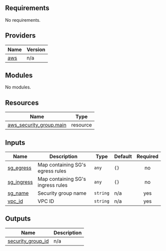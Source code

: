 <!-- BEGIN_TF_DOCS -->
## Requirements

No requirements.

## Providers

| Name | Version |
|------|---------|
| <a name="provider_aws"></a> [aws](#provider\_aws) | n/a |

## Modules

No modules.

## Resources

| Name | Type |
|------|------|
| [aws_security_group.main](https://registry.terraform.io/providers/hashicorp/aws/latest/docs/resources/security_group) | resource |

## Inputs

| Name | Description | Type | Default | Required |
|------|-------------|------|---------|:--------:|
| <a name="input_sg_egress"></a> [sg\_egress](#input\_sg\_egress) | Map containing SG's egress rules | `any` | `{}` | no |
| <a name="input_sg_ingress"></a> [sg\_ingress](#input\_sg\_ingress) | Map containing SG's ingress rules | `any` | `{}` | no |
| <a name="input_sg_name"></a> [sg\_name](#input\_sg\_name) | Security group name | `string` | n/a | yes |
| <a name="input_vpc_id"></a> [vpc\_id](#input\_vpc\_id) | VPC ID | `string` | n/a | yes |

## Outputs

| Name | Description |
|------|-------------|
| <a name="output_security_group_id"></a> [security\_group\_id](#output\_security\_group\_id) | n/a |
<!-- END_TF_DOCS -->